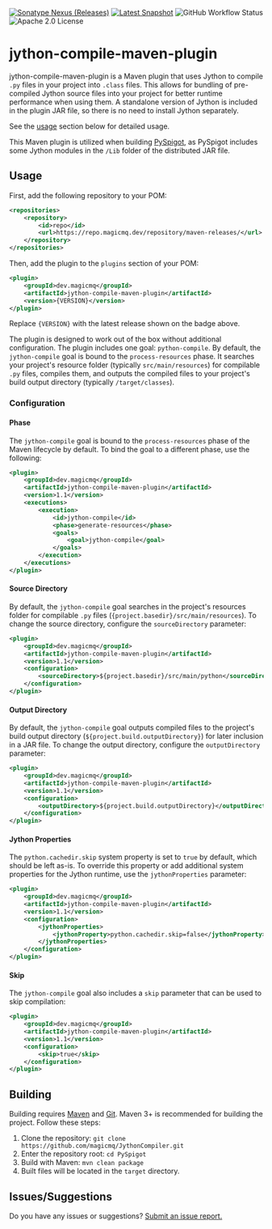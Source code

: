 [![Sonatype Nexus (Releases)](https://img.shields.io/nexus/r/dev.magicmq/jython-compile-maven-plugin?nexusVersion=3&server=https%3A%2F%2Frepo.magicmq.dev&label=Latest%20Release)](https://github.com/magicmq/jython-compile-maven-plugin/releases/latest)
[![Latest Snapshot](https://img.shields.io/badge/dynamic/xml?color=orange&label=Latest%20Snapshot&query=%2F%2Fmetadata%2Fversioning%2Fversions%2Fversion%5Blast()%5D&url=https%3A%2F%2Frepo.magicmq.dev%2Frepository%2Fmaven-snapshots%2Fdev%2Fmagicmq%2Fjython-compiler%2Fmaven-metadata.xml)](https://ci.magicmq.dev/job/jython-compile-maven-plugin/)
![GitHub Workflow Status](https://img.shields.io/github/actions/workflow/status/magicmq/JythonCompiler/maven.yml?branch=master)
![Apache 2.0 License](https://img.shields.io/github/license/magicmq/JythonCompiler)

# jython-compile-maven-plugin

jython-compile-maven-plugin is a Maven plugin that uses Jython to compile `.py` files in your project into `.class` files. This allows for bundling of pre-compiled Jython source files into your project for better runtime performance when using them. A standalone version of Jython is included in the plugin JAR file, so there is no need to install Jython separately.

See the [usage](#usage) section below for detailed usage.

This Maven plugin is utilized when building [PySpigot](https://github.com/magicmq/pyspigot), as PySpigot includes some Jython modules in the `/Lib` folder of the distributed JAR file.

## Usage

First, add the following repository to your POM:

```xml
<repositories>
    <repository>
        <id>repo</id>
        <url>https://repo.magicmq.dev/repository/maven-releases/</url>
    </repository>
</repositories>
```

Then, add the plugin to the `plugins` section of your POM:

```xml
<plugin>
    <groupId>dev.magicmq</groupId>
    <artifactId>jython-compile-maven-plugin</artifactId>
    <version>{VERSION}</version>
</plugin>
```
Replace `{VERSION}` with the latest release shown on the badge above.

The plugin is designed to work out of the box without additional configuration. The plugin includes one goal: `python-compile`. By default, the `jython-compile` goal is bound to the `process-resources` phase. It searches your project's resource folder (typically `src/main/resources`) for compilable `.py` files, compiles them, and outputs the compiled files to your project's build output directory (typically `/target/classes`).

### Configuration

#### Phase

The `jython-compile` goal is bound to the `process-resources` phase of the Maven lifecycle by default. To bind the goal to a different phase, use the following:

```xml
<plugin>
    <groupId>dev.magicmq</groupId>
    <artifactId>jython-compile-maven-plugin</artifactId>
    <version>1.1</version>
    <executions>
        <execution>
            <id>jython-compile</id>
            <phase>generate-resources</phase>
            <goals>
                <goal>jython-compile</goal>
            </goals>
        </execution>
    </executions>
</plugin>
```

#### Source Directory

By default, the `jython-compile` goal searches in the project's resources folder for compilable `.py` files (`{project.basedir}/src/main/resources`). To change the source directory, configure the `sourceDirectory` parameter: 

```xml
<plugin>
    <groupId>dev.magicmq</groupId>
    <artifactId>jython-compile-maven-plugin</artifactId>
    <version>1.1</version>
    <configuration>
        <sourceDirectory>${project.basedir}/src/main/python</sourceDirectory>
    </configuration>
</plugin>
```

#### Output Directory

By default, the `jython-compile` goal outputs compiled files to the project's build output directory (`${project.build.outputDirectory}`) for later inclusion in a JAR file. To change the output directory, configure the `outputDirectory` parameter:

```xml
<plugin>
    <groupId>dev.magicmq</groupId>
    <artifactId>jython-compile-maven-plugin</artifactId>
    <version>1.1</version>
    <configuration>
        <outputDirectory>${project.build.outputDirectory}</outputDirectory>
    </configuration>
</plugin>
```

#### Jython Properties

The `python.cachedir.skip` system property is set to `true` by default, which should be left as-is. To override this property or add additional system properties for the Jython runtime, use the `jythonProperties` parameter:

```xml
<plugin>
    <groupId>dev.magicmq</groupId>
    <artifactId>jython-compile-maven-plugin</artifactId>
    <version>1.1</version>
    <configuration>
        <jythonProperties>
            <jythonProperty>python.cachedir.skip=false</jythonProperty>
        </jythonProperties>
    </configuration>
</plugin>
```

#### Skip

The `jython-compile` goal also includes a `skip` parameter that can be used to skip compilation:

```xml
<plugin>
    <groupId>dev.magicmq</groupId>
    <artifactId>jython-compile-maven-plugin</artifactId>
    <version>1.1</version>
    <configuration>
        <skip>true</skip>
    </configuration>
</plugin>
```

## Building

Building requires [Maven](https://maven.apache.org/) and [Git](https://git-scm.com/). Maven 3+ is recommended for building the project. Follow these steps:

1. Clone the repository: `git clone https://github.com/magicmq/JythonCompiler.git`
2. Enter the repository root: `cd PySpigot`
3. Build with Maven: `mvn clean package`
4. Built files will be located in the `target` directory.

## Issues/Suggestions

Do you have any issues or suggestions? [Submit an issue report.](https://github.com/magicmq/JythonCompiler/issues/new)